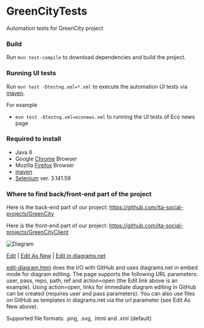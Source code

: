 # GreenCityTests
Automation tests for GreenCity project


### Build
Run `mvn test-compile` to download dependencies and build the project.


### Running UI tests
Run `mvn test -Dtestng.xml=*.xml` to execute the automation UI tests via [maven](https://maven.apache.org/).

For example

* `mvn test -Dtestng.xml=econews.xml` to running the UI tests of Eco news page


### Required to install

* Java 8
* Google [Chrome](https://www.google.com/chrome/) Browser
* Mozilla [Firefox](https://www.mozilla.org/en-US/firefox/new/) Browser
* [maven](https://maven.apache.org/)
* [Selenium](https://www.selenium.dev/) ver. 3.141.59


### Where to find back/front-end part of the project

Here is the back-end part of our project: https://github.com/ita-social-projects/GreenCity

Here is the front-end part of our project: https://github.com/ita-social-projects/GreenCityClient

![Diagram](http://jgraph.github.io/drawio-github/diagram.png)

<a href="http://jgraph.github.io/drawio-github/edit-diagram.html?repo=drawio-github&path=GreenCityClasses.png" target="_blank">Edit</a> | <a href="https://app.diagrams.net/#Uhttps%3A%2F%2Fraw.githubusercontent.com%2Fjgraph%2Fdrawio-github%2Fmaster%2FGreenCityClasses.png" target="_blank">Edit As New</a> | <a href="https://app.diagrams.net/#Hjgraph%2Fdrawio-github%2Fmaster%2FGreenCityClasses.png" target="_blank">Edit in diagrams.net</a>

<a href="http://jgraph.github.io/drawio-github/edit-diagram.html" target="_blank">edit-diagram.html</a> does the I/O with GitHub and uses diagrams.net in embed mode for diagram editing. The page supports the following URL parameters: user, pass, repo, path, ref and action=open (the Edit link above is an example). Using action=open, links for immediate diagram editing in GitHub can be created (requires user and pass parameters). You can also use files on GitHub as templates in diagrams.net via the url parameter (see Edit As New above).

Supported file formats: .png, .svg, .html and .xml (default)